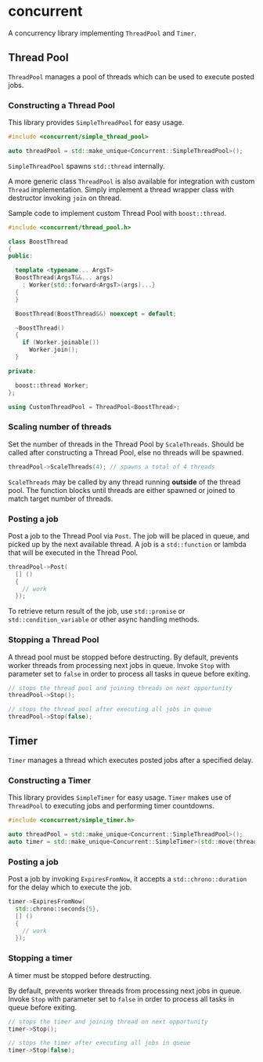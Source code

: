 # concurrent

A concurrency library implementing `ThreadPool` and `Timer`.

## Thread Pool

`ThreadPool` manages a pool of threads which can be used to execute posted jobs.

### Constructing a Thread Pool

This library provides `SimpleThreadPool` for easy usage.

```cpp
#include <concurrent/simple_thread_pool>

auto threadPool = std::make_unique<Concurrent::SimpleThreadPool>();
```

`SimpleThreadPool` spawns `std::thread` internally.

A more generic class `ThreadPool` is also available for integration with custom `Thread` implementation. Simply implement a thread wrapper class with destructor invoking `join` on thread.

Sample code to implement custom Thread Pool with `boost::thread`.

```cpp
#include <concurrent/thread_pool.h>

class BoostThread
{
public:

  template <typename... ArgsT>
  BoostThread(ArgsT&&... args)
    : Worker{std::forward<ArgsT>(args)...}
  {
  }

  BoostThread(BoostThread&&) noexcept = default;

  ~BoostThread()
  {
    if (Worker.joinable())
      Worker.join();
  }

private:

  boost::thread Worker;
};

using CustomThreadPool = ThreadPool<BoostThread>;
```

### Scaling number of threads

Set the number of threads in the Thread Pool by `ScaleThreads`. Should be called after constructing a Thread Pool, else no threads will be spawned.

```cpp
threadPool->ScaleThreads(4); // spawns a total of 4 threads
```

`ScaleThreads` may be called by any thread running **outside** of the thread pool. The function blocks until threads are either spawned or joined to match target number of threads.

### Posting a job

Post a job to the Thread Pool via `Post`. The job will be placed in queue, and picked up by the next available thread. A job is a `std::function` or lambda that will be executed in the Thread Pool.

```cpp
threadPool->Post(
  [] ()
  {
    // work
  });
```

To retrieve return result of the job, use `std::promise` or `std::condition_variable` or other async handling methods.

### Stopping a Thread Pool

A thread pool must be stopped before destructing. By default, prevents worker threads from processing next jobs in queue. Invoke `Stop` with parameter set to `false` in order to process all tasks in queue before exiting.

```cpp
// stops the thread pool and joining threads on next opportunity
threadPool->Stop();
```
```cpp
// stops the thread pool after executing all jobs in queue
threadPool->Stop(false);
```

## Timer

`Timer` manages a thread which executes posted jobs after a specified delay.

### Constructing a Timer

This library provides `SimpleTimer` for easy usage. `Timer` makes use of `ThreadPool` to executing jobs and performing timer countdowns.

```cpp
#include <concurrent/simple_timer.h>

auto threadPool = std::make_unique<Concurrent::SimpleThreadPool>();
auto timer = std::make_unique<Concurrent::SimpleTimer>(std::move(threadPool));
```

### Posting a job

Post a job by invoking `ExpiresFromNow`, it accepts a `std::chrono::duration` for the delay which to execute the job.

```cpp
timer->ExpiresFromNow(
  std::chrono::seconds{5},
  [] ()
  {
    // work
  });
```

### Stopping a timer

A timer must be stopped before destructing.

By default, prevents worker threads from processing next jobs in queue. Invoke `Stop` with parameter set to `false` in order to process all tasks in queue before exiting.

```cpp
// stops the timer and joining thread on next opportunity
timer->Stop();
```
```cpp
// stops the timer after executing all jobs in queue
timer->Stop(false);
```
